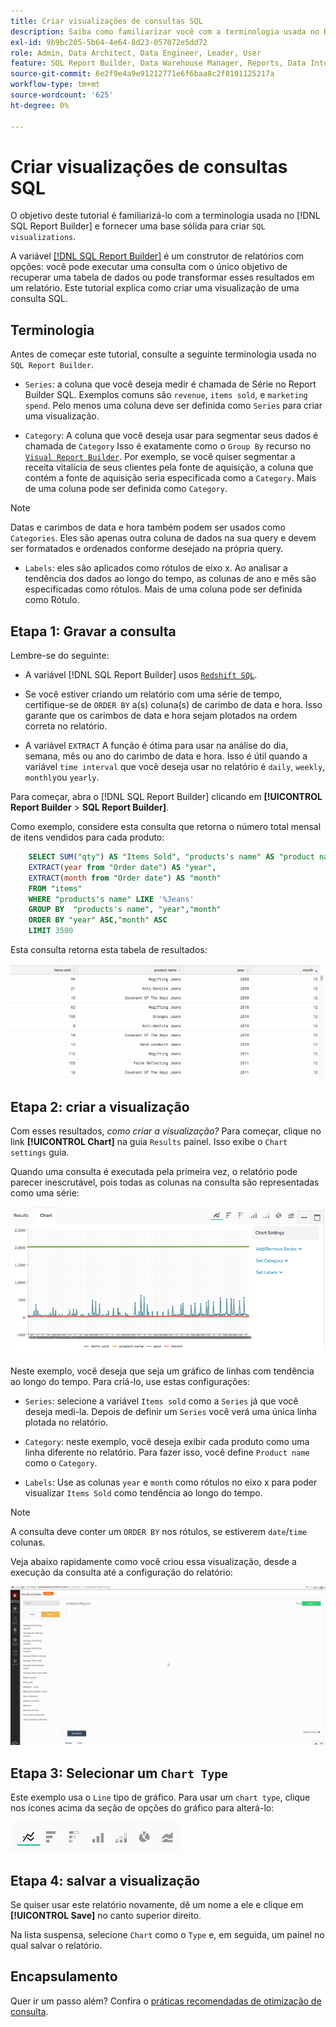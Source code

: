```yaml
---
title: Criar visualizações de consultas SQL
description: Saiba como familiarizar você com a terminologia usada no Report Builder SQL e fornecer uma base sólida para criar visualizações SQL.
exl-id: 9b9bc205-5b64-4e64-8d23-057072e5dd72
role: Admin, Data Architect, Data Engineer, Leader, User
feature: SQL Report Builder, Data Warehouse Manager, Reports, Data Integration
source-git-commit: 6e2f9e4a9e91212771e6f6baa8c2f8101125217a
workflow-type: tm+mt
source-wordcount: '625'
ht-degree: 0%

---
```


# Criar visualizações de consultas SQL

O objetivo deste tutorial é familiarizá-lo com a terminologia usada no [!DNL SQL Report Builder] e fornecer uma base sólida para criar `SQL visualizations`.

A variável [[!DNL SQL Report Builder]](../data-analyst/dev-reports/sql-rpt-bldr.md) é um construtor de relatórios com opções: você pode executar uma consulta com o único objetivo de recuperar uma tabela de dados ou pode transformar esses resultados em um relatório. Este tutorial explica como criar uma visualização de uma consulta SQL.

## Terminologia

Antes de começar este tutorial, consulte a seguinte terminologia usada no `SQL Report Builder`.

- `Series`: a coluna que você deseja medir é chamada de Série no Report Builder SQL. Exemplos comuns são `revenue`, `items sold`, e `marketing spend`. Pelo menos uma coluna deve ser definida como `Series` para criar uma visualização.

- `Category`: A coluna que você deseja usar para segmentar seus dados é chamada de `Category` Isso é exatamente como o `Group By` recurso no [`Visual Report Builder`](../data-user/reports/ess-rpt-build-visual.md). Por exemplo, se você quiser segmentar a receita vitalícia de seus clientes pela fonte de aquisição, a coluna que contém a fonte de aquisição seria especificada como a `Category`. Mais de uma coluna pode ser definida como `Category`.

>[!NOTE]
>
>Datas e carimbos de data e hora também podem ser usados como `Categories`. Eles são apenas outra coluna de dados na sua query e devem ser formatados e ordenados conforme desejado na própria query.

- `Labels`: eles são aplicados como rótulos de eixo x. Ao analisar a tendência dos dados ao longo do tempo, as colunas de ano e mês são especificadas como rótulos. Mais de uma coluna pode ser definida como Rótulo.

## Etapa 1: Gravar a consulta

Lembre-se do seguinte:

- A variável [!DNL SQL Report Builder] usos [`Redshift SQL`](https://docs.aws.amazon.com/redshift/latest/dg/c_redshift-and-postgres-sql.html).

- Se você estiver criando um relatório com uma série de tempo, certifique-se de `ORDER BY` a(s) coluna(s) de carimbo de data e hora. Isso garante que os carimbos de data e hora sejam plotados na ordem correta no relatório.

- A variável `EXTRACT` A função é ótima para usar na análise do dia, semana, mês ou ano do carimbo de data e hora. Isso é útil quando a variável `time interval` que você deseja usar no relatório é `daily`, `weekly`, `monthly`ou `yearly`.

Para começar, abra o [!DNL SQL Report Builder] clicando em **[!UICONTROL Report Builder** > **SQL Report Builder]**.

Como exemplo, considere esta consulta que retorna o número total mensal de itens vendidos para cada produto:

```sql
    SELECT SUM("qty") AS "Items Sold", "products's name" AS "product name",
    EXTRACT(year from "Order date") AS "year",
    EXTRACT(month from "Order date") AS "month"
    FROM "items"
    WHERE "products's name" LIKE '%Jeans'
    GROUP BY  "products's name", "year","month"
    ORDER BY "year" ASC,"month" ASC
    LIMIT 3500
```

Esta consulta retorna esta tabela de resultados:

![](../assets/SQL_results_table.png)

## Etapa 2: criar a visualização

Com esses resultados, *como criar a visualização?* Para começar, clique no link **[!UICONTROL Chart]** na guia `Results` painel. Isso exibe o `Chart settings` guia.

Quando uma consulta é executada pela primeira vez, o relatório pode parecer inescrutável, pois todas as colunas na consulta são representadas como uma série:

![](../assets/SQL_initial_report_results.png)

Neste exemplo, você deseja que seja um gráfico de linhas com tendência ao longo do tempo. Para criá-lo, use estas configurações:

- `Series`: selecione a variável `Items sold` como a `Series` já que você deseja medi-la. Depois de definir um `Series` você verá uma única linha plotada no relatório.

- `Category`: neste exemplo, você deseja exibir cada produto como uma linha diferente no relatório. Para fazer isso, você define `Product name` como o `Category`.

- `Labels`: Use as colunas `year` e `month` como rótulos no eixo x para poder visualizar `Items Sold` como tendência ao longo do tempo.

>[!NOTE]
>
>A consulta deve conter um `ORDER BY` nos rótulos, se estiverem `date`/`time` colunas.

Veja abaixo rapidamente como você criou essa visualização, desde a execução da consulta até a configuração do relatório:

![](../assets/SQL_report_settings.gif)

## Etapa 3: Selecionar um `Chart Type`

Este exemplo usa o `Line` tipo de gráfico. Para usar um `chart type`, clique nos ícones acima da seção de opções do gráfico para alterá-lo:

![](../assets/Chart_types.png)

## Etapa 4: salvar a visualização

Se quiser usar este relatório novamente, dê um nome a ele e clique em **[!UICONTROL Save]** no canto superior direito.

Na lista suspensa, selecione `Chart` como o `Type` e, em seguida, um painel no qual salvar o relatório.

## Encapsulamento

Quer ir um passo além? Confira o [práticas recomendadas de otimização de consulta](../best-practices/optimizing-your-sql-queries.md).
